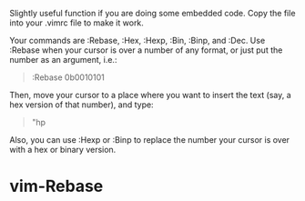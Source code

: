 Slightly useful function if you are doing some embedded code.  Copy the file into your .vimrc file to make it work.

Your commands are :Rebase, :Hex, :Hexp, :Bin, :Binp, and :Dec.  Use :Rebase when your cursor is over a number of any format, or just put the number as an argument, i.e.:

   >:Rebase 0b0010101

Then, move your cursor to a place where you want to insert the text (say, a hex version of that number), and type:

   >"hp

Also, you can use :Hexp or :Binp to replace the number your cursor is over with a hex or binary version.

# vim-Rebase
